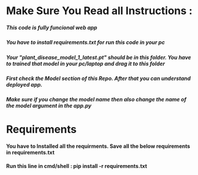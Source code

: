 # Make Sure You Read all Instructions :

##### This code is fully funcional web app 
##### You have to install requirements.txt for run this code in your pc


##### Your "plant_disease_model_1_latest.pt" should be in this folder. You have to trained that model in your pc/laptop and drag it to this folder

##### First check the Model section of this Repo. After that you can understand deployed app.

##### Make sure if you change the model name then also change the name of the model argument in the app.py


# Requirements 
#### You have to Installed all the requirments. Save all the below requirements in requirements.txt
#### Run this line in cmd/shell :  pip install -r requirements.txt
